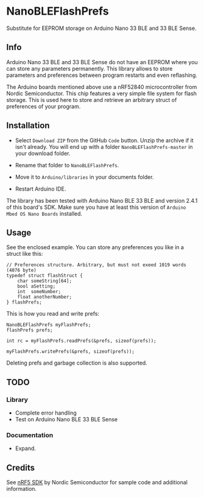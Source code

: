 # NanoBLEFlashPrefs

Substitute for EEPROM storage on Arduino Nano 33 BLE and 33 BLE Sense.

## Info

Arduino Nano 33 BLE and 33 BLE Sense do not have an EEPROM where you can store any parameters
permanently. This library allows to store parameters and preferences between program restarts
and even reflashing.

The Arduino boards mentioned above use a nRF52840 microcontroller from Nordic Semiconductor. This chip
features a very simple file system for flash storage. This is used here to store and retrieve
an arbitrary struct of preferences of your program.

## Installation

- Select `Download ZIP` from the GitHub `Code` button. Unzip the archive if it isn't already.
You will end up with a folder `NanoBLEFlashPrefs-master` in your download folder. 

- Rename that folder to `NanoBLEFlashPrefs`.
- Move it to `Arduino/libraries` in your documents folder.
- Restart Arduino IDE.

The library has been tested with Arduino Nano BLE 33 BLE and version 2.4.1 of this board's
SDK. Make sure you have at least this version of `Arduino Mbed OS Nano Boards` installed.

## Usage

See the enclosed example. You can store any preferences you like in a struct like this:

	// Preferences structure. Arbitrary, but must not exeed 1019 words (4076 byte)
	typedef struct flashStruct {
    	char someString[64];
    	bool aSetting;
    	int  someNumber;
    	float anotherNumber;
	} flashPrefs;

This is how you read and write prefs:

	NanoBLEFlashPrefs myFlashPrefs;
	flashPrefs prefs;

    int rc = myFlashPrefs.readPrefs(&prefs, sizeof(prefs));

	myFlashPrefs.writePrefs(&prefs, sizeof(prefs));
	
Deleting prefs and garbage collection is also supported.

## TODO

### Library

- Complete error handling
- Test on Arduino Nano BLE 33 BLE Sense

### Documentation

- Expand.

## Credits

See [nRF5 SDK](https://infocenter.nordicsemi.com/index.jsp?topic=%2Fcom.nordic.infocenter.sdk5.v15.0.0%2Flib_fstorage.html)
by Nordic Semiconductor for sample code and additional information.

